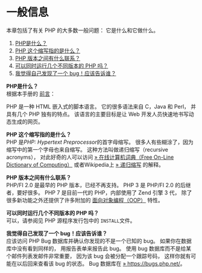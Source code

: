 一般信息
========

本章包括了有关 PHP 的大多数一般问题： 它是什么和它做什么。

1.  [PHP是什么？](#faq.general.what)
2.  [PHP 这个缩写指的是什么？](#faq.general.acronym)
3.  [PHP 版本之间有什么联系？](#faq.general.relation-versions)
4.  [可以同时运行几个不同版本的 PHP
    吗？](#faq.general.running-concurent)
5.  [我觉得自己发现了一个 bug！应该告诉谁？](#faq.general.bug)

**PHP是什么？**  
根据本手册的 <a href="/preface.html" class="link">前言</a>：

PHP 是一种 HTML 嵌入式的脚本语言。 它的很多语法来自 C，Java 和 Perl，
并具有几个 PHP 独有的特点。 该语言的主要目标是让 Web
开发人员快速地书写动态生成的网页。

<!-- -->

**PHP 这个缩写指的是什么？**  
PHP 是*PHP: Hypertext Preprocessor*的首字母缩写。
很多人有些糊涂了，因为缩写中的第一个字母也来自缩写。
这种方法叫做递归缩写（recursive acronyms）， 对此好奇的人可以访问
<a href="http://foldoc.org/" class="link external">» 在线计算机词典（Free On-Line Dictionary of Computing）</a>
或者Wikipedia上
<a href="http://en.wikipedia.org/wiki/Recursive_acronym" class="link external">» 递归缩写</a>
的解释。

<!-- -->

**PHP 版本之间有什么联系？**  
PHP/FI 2.0 是最早的 PHP 版本，已经不再支持。 PHP 3 是 PHP/FI 2.0
的后继者，要好很多。 PHP 7 是目前一代的 PHP，内部使用了 Zend 引擎 3 代，
除了很多新功能之外还提供了许多附加的
<a href="/language/oop5.html" class="link">面向对象编程（OOP）</a>
特性。

<!-- -->

**可以同时运行几个不同版本的 PHP 吗？**  
可以，请参阅见 PHP 源程序发行包中的 `INSTALL`文件。

<!-- -->

**我觉得自己发现了一个 bug！应该告诉谁？**  
应该访问 PHP Bug 数据库并确认你发现的不是一个已知的 bug。
如果你在数据库中没有看到同样的， 用报告表单来报告此 bug。 使用 bug
数据库而不是给某个邮件列表发邮件非常重要， 因为该 bug
会被分配一个跟踪号码， 这样你就有可能在以后回来查看该 bug 的状态。 Bug
数据库在
<a href="https://bugs.php.net/" class="link external">» https://bugs.php.net/</a>。
